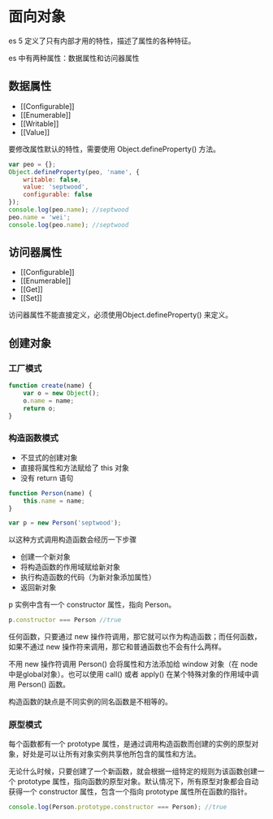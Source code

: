 # 面向对象

es 5 定义了只有内部才用的特性，描述了属性的各种特征。

es 中有两种属性：数据属性和访问器属性

## 数据属性

* [[Configurable]]
* [[Enumerable]]
* [[Writable]]
* [[Value]]

要修改属性默认的特性，需要使用 Object.defineProperty() 方法。

``` js
var peo = {};
Object.defineProperty(peo, 'name', {
    writable: false,
    value: 'septwood',
    configurable: false
});
console.log(peo.name); //septwood
peo.name = 'wei';
console.log(peo.name); //septwood
```

## 访问器属性

* [[Configurable]]
* [[Enumerable]]
* [[Get]]
* [[Set]]

访问器属性不能直接定义，必须使用Object.defineProperty() 来定义。

## 创建对象

### 工厂模式

``` js
function create(name) {
    var o = new Object();
    o.name = name;
    return o;
}
```

### 构造函数模式

* 不显式的创建对象
* 直接将属性和方法赋给了 this 对象
* 没有 return 语句

``` js
function Person(name) {
    this.name = name;
}

var p = new Person('septwood');
```

以这种方式调用构造函数会经历一下步骤

* 创建一个新对象
* 将构造函数的作用域赋给新对象
* 执行构造函数的代码（为新对象添加属性）
* 返回新对象

p 实例中含有一个 constructor 属性，指向 Person。

``` js
p.constructor === Person //true
```

任何函数，只要通过 new 操作符调用，那它就可以作为构造函数；而任何函数，如果不通过 new 操作符来调用，那它和普通函数也不会有什么两样。

不用 new 操作符调用 Person() 会将属性和方法添加给 window 对象（在 node 中是global对象）。也可以使用 call() 或者 apply() 在某个特殊对象的作用域中调用 Person() 函数。

构造函数的缺点是不同实例的同名函数是不相等的。

### 原型模式

每个函数都有一个 prototype 属性，是通过调用构造函数而创建的实例的原型对象，好处是可以让所有对象实例共享他所包含的属性和方法。

无论什么时候，只要创建了一个新函数，就会根据一组特定的规则为该函数创建一个 prototype 属性，指向函数的原型对象。默认情况下，所有原型对象都会自动获得一个 constructor 属性，包含一个指向 prototype 属性所在函数的指针。

``` js
console.log(Person.prototype.constructor === Person); //true
```
